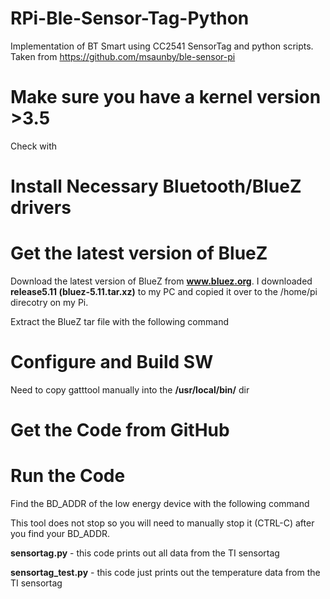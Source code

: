 RPi-Ble-Sensor-Tag-Python
=========================

Implementation of BT Smart using CC2541 SensorTag and python scripts. Taken from https://github.com/msaunby/ble-sensor-pi


Make sure you have a kernel version >3.5
========================================

Check with
<pre class="code-text-only" style="display: none;">
<code>uname -r</code></pre>


Install Necessary Bluetooth/BlueZ drivers
=========================================
<pre class="code-text-only" style="display: none;">
<code>sudo apt-get update
sudo apt-get upgrade
sudo apt-get install cmake
sudo apt-get install automake
sudo apt-get install libusb-dev
sudo apt-get install libdbus-1-dev
sudo apt-get install libudev-devlibical-dev libreadline-dev
sudo apt-get install libglib2.0
sudo apt-get install libglib2.0-dev
sudo apt-get install bluetooth
sudo apt-get install bluez-utils
sudo apt-get install bluez-hcidump
</code></pre>

Get the latest version of BlueZ
===============================
Download the latest version of BlueZ from <b>www.bluez.org</b>. I downloaded <b>release5.11 (bluez-5.11.tar.xz)</b> to my PC and copied it over to the /home/pi direcotry on my Pi.<br>

Extract the BlueZ tar file with the following command

<pre class="code-text-only" style="display: none;">
<code>tar xvfJ bluez-5.11.tar.xz</code></pre>


Configure and Build SW
=======================
<pre class="code-text-only" style="display: none;">
<code>cd bluez-5.11
./configure --disable-systemd
make
make install
</code></pre>

Need to copy gatttool manually into the <b>/usr/local/bin/</b> dir

<pre class="code-text-only" style="display: none;">
<code>cp attrib/gatttool /usr/local/bin/</code></pre>

Get the Code from GitHub
========================
<pre class="code-text-only" style="display: none;">
<code>sudo git clone https://github.com/mvartani76/RPi-Ble-Sensor-Tag-Python/</code></pre>


Run the Code
============
Find the BD_ADDR of the low energy device with the following command
<pre class="code-text-only" style="display: none;">
<code>sudo hcitool lescan</code></pre>

This tool does not stop so you will need to manually stop it (CTRL-C) after you find your BD_ADDR.

<b>sensortag.py</b> - this code prints out all data from the TI sensortag
<pre class="code-text-only" style="display: none;">
<code>sudo python sensortag.py BD_ADDR</code></pre>

<b>sensortag_test.py</b> - this code just prints out the temperature data from the TI sensortag
<pre class="code-text-only" style="display: none;">
<code>sudo python sensortag_test.py BD_ADDR</code></pre>
